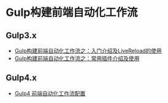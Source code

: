 # Gulp构建前端自动化工作流

## Gulp3.x

* [Gulp构建前端自动化工作流之：入门介绍及LiveReload的使用](https://github.com/zhonglimh/Gulp/tree/master/Example1)
* [Gulp构建前端自动化工作流之：常用插件介绍及使用](https://github.com/zhonglimh/Gulp/tree/master/Example2)

## Gulp4.x

* [Gulp4 前端自动化工作流配置](https://github.com/zhonglimh/Ublue-gulp-config)

